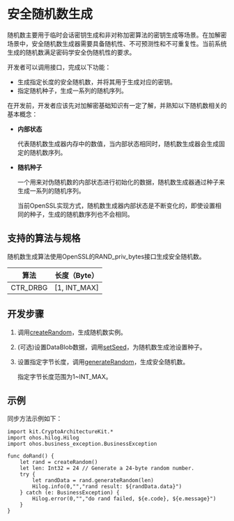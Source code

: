 # 安全随机数生成

随机数主要用于临时会话密钥生成和非对称加密算法的密钥生成等场景。在加解密场景中，安全随机数生成器需要具备随机性、不可预测性和不可重复性。当前系统生成的随机数满足密码学安全伪随机性的要求。

开发者可以调用接口，完成以下功能：

- 生成指定长度的安全随机数，并将其用于生成对应的密钥。
- 指定随机种子，生成一系列的随机序列。

在开发前，开发者应该先对加解密基础知识有一定了解，并熟知以下随机数相关的基本概念：

- **内部状态**

  代表随机数生成器内存中的数值，当内部状态相同时，随机数生成器会生成固定的随机数序列。

- **随机种子**

  一个用来对伪随机数的内部状态进行初始化的数据，随机数生成器通过种子来生成一系列的随机序列。

  当前OpenSSL实现方式，随机数生成器内部状态是不断变化的，即使设置相同的种子，生成的随机数序列也不会相同。

## 支持的算法与规格

随机数生成算法使用OpenSSL的RAND_priv_bytes接口生成安全随机数。

| 算法 | 长度（Byte） |
| -------- | -------- |
| CTR_DRBG | [1, INT_MAX] |

## 开发步骤

1. 调用[createRandom](../../../../API_Reference/source_zh_cn/CryptoArchitectureKit/cj-apis-crypto.md#func-createrandom)，生成随机数实例。

2. (可选)设置DataBlob数据，调用[setSeed](../../../../API_Reference/source_zh_cn/CryptoArchitectureKit/cj-apis-crypto.md#func-setseeddatablob)，为随机数生成池设置种子。

3. 设置指定字节长度，调用[generateRandom](../../../../API_Reference/source_zh_cn/CryptoArchitectureKit/cj-apis-crypto.md#func-generaterandomint32)，生成安全随机数。

   指定字节长度范围为1~INT_MAX。

## 示例

同步方法示例如下：

<!-- compile -->

```cangjie
import kit.CryptoArchitectureKit.*
import ohos.hilog.Hilog
import ohos.business_exception.BusinessException

func doRand() {
    let rand = createRandom()
    let len: Int32 = 24 // Generate a 24-byte random number.
    try {
        let randData = rand.generateRandom(len)
        Hilog.info(0,"","rand result: ${randData.data}")
    } catch (e: BusinessException) {
        Hilog.error(0,"","do rand failed, ${e.code}, ${e.message}")
    }
}
```
